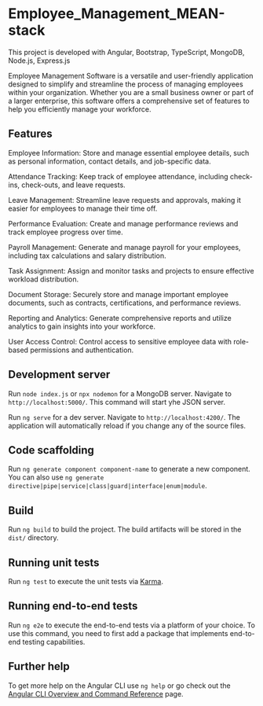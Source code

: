 # Employee_Management_MEAN-stack

This project is developed with Angular, Bootstrap, TypeScript, MongoDB, Node.js, Express.js

Employee Management Software is a versatile and user-friendly application designed to simplify and streamline the process of managing employees within your organization. Whether you are a small business owner or part of a larger enterprise, this software offers a comprehensive set of features to help you efficiently manage your workforce.

## Features

Employee Information: Store and manage essential employee details, such as personal information, contact details, and job-specific data.

Attendance Tracking: Keep track of employee attendance, including check-ins, check-outs, and leave requests.

Leave Management: Streamline leave requests and approvals, making it easier for employees to manage their time off.

Performance Evaluation: Create and manage performance reviews and track employee progress over time.

Payroll Management: Generate and manage payroll for your employees, including tax calculations and salary distribution.

Task Assignment: Assign and monitor tasks and projects to ensure effective workload distribution.

Document Storage: Securely store and manage important employee documents, such as contracts, certifications, and performance reviews.

Reporting and Analytics: Generate comprehensive reports and utilize analytics to gain insights into your workforce.

User Access Control: Control access to sensitive employee data with role-based permissions and authentication.

## Development server

Run `node index.js` or `npx nodemon` for a MongoDB server. Navigate to `http://localhost:5000/`. This command will start yhe JSON server.

Run `ng serve` for a dev server. Navigate to `http://localhost:4200/`. The application will automatically reload if you change any of the source files.

## Code scaffolding

Run `ng generate component component-name` to generate a new component. You can also use `ng generate directive|pipe|service|class|guard|interface|enum|module`.

## Build

Run `ng build` to build the project. The build artifacts will be stored in the `dist/` directory.

## Running unit tests

Run `ng test` to execute the unit tests via [Karma](https://karma-runner.github.io).

## Running end-to-end tests

Run `ng e2e` to execute the end-to-end tests via a platform of your choice. To use this command, you need to first add a package that implements end-to-end testing capabilities.

## Further help

To get more help on the Angular CLI use `ng help` or go check out the [Angular CLI Overview and Command Reference](https://angular.io/cli) page.
